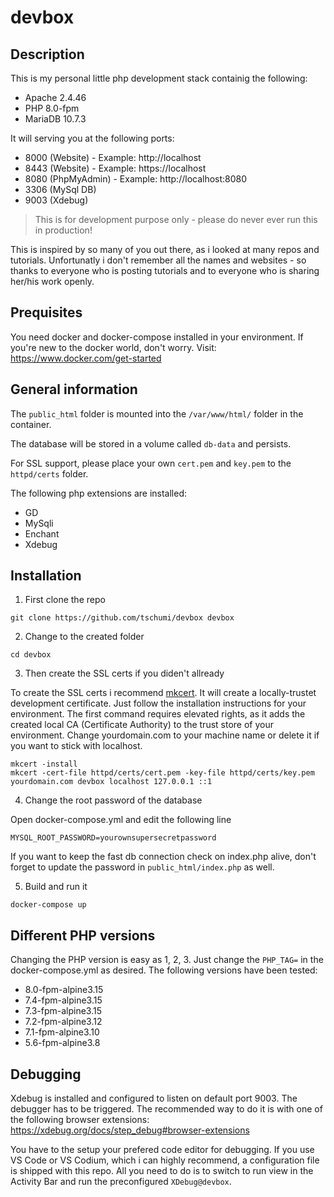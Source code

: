 # devbox

## Description

This is my personal little php development stack containig the following:

* Apache 2.4.46
* PHP 8.0-fpm
* MariaDB 10.7.3

It will serving you at the following ports:

* 8000 (Website) - Example: http://localhost
* 8443 (Website) - Example: https://localhost
* 8080 (PhpMyAdmin) - Example: http://localhost:8080
* 3306 (MySql DB)
* 9003 (Xdebug)

> This is for development purpose only - please do never ever run this in production!

This is inspired by so many of you out there, as i looked at many repos and tutorials. Unfortunatly i don't remember all the names and websites - so thanks to everyone who is posting tutorials and to everyone who is sharing her/his work openly.

## Prequisites

You need docker and docker-compose installed in your environment. If you're new to the docker world, don't worry. Visit:
https://www.docker.com/get-started

## General information

The `public_html` folder is mounted into the `/var/www/html/` folder in the container.

The database will be stored in a volume called `db-data` and persists.

For SSL support, please place your own `cert.pem` and `key.pem` to the `httpd/certs` folder.

The following php extensions are installed:

* GD
* MySqli
* Enchant
* Xdebug

## Installation

1. First clone the repo

```
git clone https://github.com/tschumi/devbox devbox
```

2. Change to the created folder

```
cd devbox
```

3. Then create the SSL certs if you diden't allready

To create the SSL certs i recommend [mkcert](https://github.com/FiloSottile/mkcert). It will create a locally-trustet development certificate. Just follow the installation instructions for your environment. The first command requires elevated rights, as it adds the created local CA (Certificate Authority) to the trust store of your environment. Change yourdomain.com to your machine name or delete it if you want to stick with localhost.
```
mkcert -install
mkcert -cert-file httpd/certs/cert.pem -key-file httpd/certs/key.pem yourdomain.com devbox localhost 127.0.0.1 ::1
```

4. Change the root password of the database

Open docker-compose.yml and edit the following line
```
MYSQL_ROOT_PASSWORD=yourownsupersecretpassword
```
If you want to keep the fast db connection check on index.php alive, don't forget to update the password in `public_html/index.php` as well.

5. Build and run it

```
docker-compose up
```

## Different PHP versions

Changing the PHP version is easy as 1, 2, 3. Just change the `PHP_TAG=` in the docker-compose.yml as desired. The following versions have been tested:

* 8.0-fpm-alpine3.15
* 7.4-fpm-alpine3.15
* 7.3-fpm-alpine3.15
* 7.2-fpm-alpine3.12
* 7.1-fpm-alpine3.10
* 5.6-fpm-alpine3.8

## Debugging

Xdebug is installed and configured to listen on default port 9003. The debugger has to be triggered. The recommended way to do it is with one of the following browser extensions: https://xdebug.org/docs/step_debug#browser-extensions

You have to the setup your prefered code editor for debugging. If you use VS Code or VS Codium, which i can highly recommend, a configuration file is shipped with this repo. All you need to do is to switch to run view in the Activity Bar and run the preconfigured `XDebug@devbox`.
